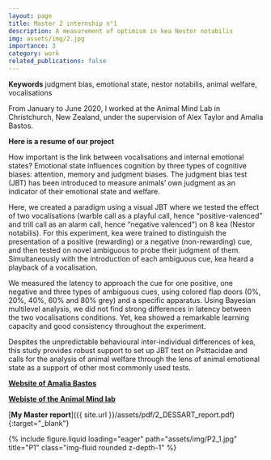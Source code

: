 ```yaml
---
layout: page
title: Master 2 internship n°1
description: A measurement of optimism in kea Nestor notabilis
img: assets/img/2.jpg
importance: 3
category: work
related_publications: false
---
```

**Keywords** judgment bias, emotional state, nestor notabilis, animal welfare, vocalisations

From January to June 2020, I worked at the Animal Mind Lab in Christchurch, New Zealand, under the supervision of Alex Taylor and Amalia Bastos.

**Here is a resume of our project**

How important is the link between vocalisations and internal emotional states? Emotional state influences cognition by three types of cognitive biases: attention, memory and judgment biases. The judgment bias test (JBT) has been introduced to measure animals’ own judgment as an indicator of their emotional state and welfare.

Here, we created a paradigm using a visual JBT where we tested the effect of two vocalisations (warble call as a playful call, hence “positive-valenced” and trill call as an alarm call, hence “negative valenced”) on 8 kea (Nestor notabilis). For this experiment, kea were trained to distinguish the presentation of a positive (rewarding) or a negative (non-rewarding) cue, and then tested on novel ambiguous to probe their judgment of them. Simultaneously with the introduction of each ambiguous cue, kea heard a playback of a vocalisation.

We measured the latency to approach the cue for one positive, one negative and three types of ambiguous cues, using colored flap doors (0%, 20%, 40%, 60% and 80% grey) and a specific apparatus. Using Bayesian multilevel analysis, we did not find strong differences in latency between the two vocalisations conditions. Yet, kea showed a remarkable learning capacity and good consistency throughout the experiment.

Despites the unpredictable behavioural inter-individual differences of kea, this study provides robust support to set up JBT test on Psittacidae and calls for the analysis of animal welfare through the lens of animal emotional state as a support of other most commonly used tests.

[**Website of Amalia Bastos**](https://apmbastos.wordpress.com/)

[**Webiste of the Animal Mind lab**](https://www.animalmindslab.com/)

<span>[**My Master report**]({{ site.url }}/assets/pdf/2_DESSART_report.pdf){:target="\_blank"}</span>

<div class="row">
    <div class="col-sm mt-3 mt-md-0">
        {% include figure.liquid loading="eager" path="assets/img/P2_1.jpg" title="P1" class="img-fluid rounded z-depth-1" %}
    </div>
</div>
